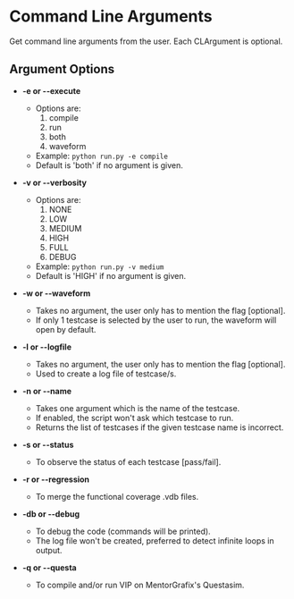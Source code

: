 # Command Line Arguments

Get command line arguments from the user. Each CLArgument is optional.

## Argument Options

- **-e or --execute**
  - Options are:
    1. compile
    2. run
    3. both
    4. waveform
  - Example: `python run.py -e compile`
  - Default is 'both' if no argument is given.

- **-v or --verbosity**
  - Options are:
    1. NONE
    2. LOW
    3. MEDIUM
    4. HIGH
    5. FULL
    6. DEBUG
  - Example: `python run.py -v medium`
  - Default is 'HIGH' if no argument is given.

- **-w or --waveform**
  - Takes no argument, the user only has to mention the flag [optional].
  - If only 1 testcase is selected by the user to run, the waveform will open by default.

- **-l or --logfile**
  - Takes no argument, the user only has to mention the flag [optional].
  - Used to create a log file of testcase/s.

- **-n or --name**
  - Takes one argument which is the name of the testcase.
  - If enabled, the script won't ask which testcase to run.
  - Returns the list of testcases if the given testcase name is incorrect.

- **-s or --status**
  - To observe the status of each testcase [pass/fail].

- **-r or --regression**
  - To merge the functional coverage .vdb files.

- **-db or --debug**
  - To debug the code (commands will be printed).
  - The log file won't be created, preferred to detect infinite loops in output.

- **-q or --questa**
  - To compile and/or run VIP on MentorGrafix's Questasim.
